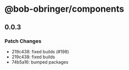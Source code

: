 # @bob-obringer/components

## 0.0.3

### Patch Changes

- 219c438: fixed builds (#198)
- 219c438: fixed builds
- 74b5a16: bumped packages

